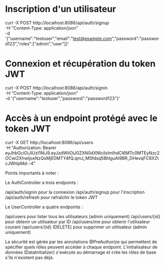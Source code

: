 # Inscription d'un utilisateur
curl -X POST http://localhost:8086/api/auth/signup \
  -H "Content-Type: application/json" \
  -d '{"username":"testuser","email":"test@example.com","password":"password123","roles":["admin","user"]}'

# Connexion et récupération du token JWT
curl -X POST http://localhost:8086/api/auth/signin \
  -H "Content-Type: application/json" \
  -d '{"username":"testuser","password":"password123"}'

# Accès à un endpoint protégé avec le token JWT
curl -X GET http://localhost:8086/api/users \
  -H "Authorization: Bearer eyJhbGciOiJIUzI1NiJ9.eyJzdWIiOiJ0ZXN0dXNlciIsImlhdCI6MTc0MTEyNzc2OCwiZXhwIjoxNzQxMjE0MTY4fQ.qmJ_MSfdxq5BhlguAl9BR_DHevqFC6XZtcJWHpMd--4"



Points importants à noter :

Le AuthController a trois endpoints :

/api/auth/signin pour la connexion
/api/auth/signup pour l'inscription
/api/auth/refresh pour rafraîchir le token JWT


Le UserController a quatre endpoints :

/api/users pour lister tous les utilisateurs (admin uniquement)
/api/users/{id} pour obtenir un utilisateur par ID
/api/users/me pour obtenir l'utilisateur courant
/api/users/{id} (DELETE) pour supprimer un utilisateur (admin uniquement)


La sécurité est gérée par les annotations @PreAuthorize qui permettent de spécifier quels rôles peuvent accéder à chaque endpoint.
L'initialisateur de données (DataInitializer) s'exécute au démarrage et crée les rôles de base s'ils n'existent pas déjà.
